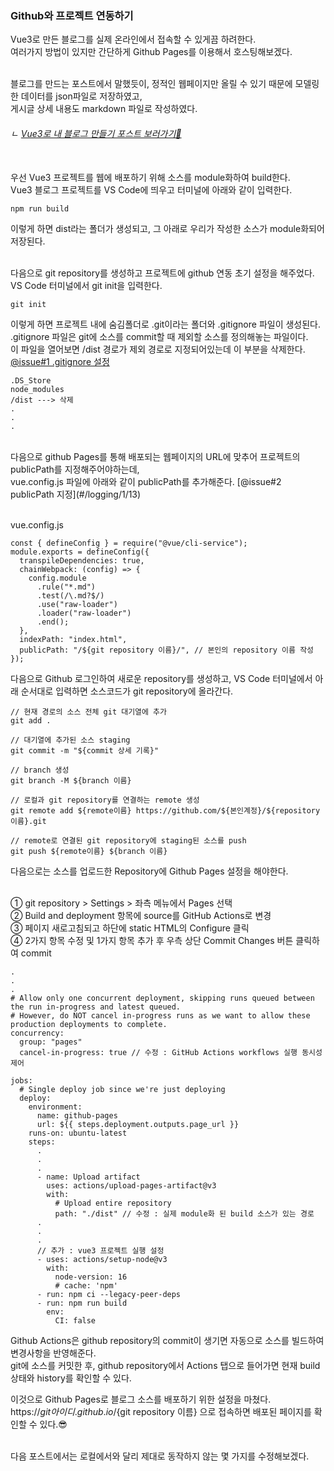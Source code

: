 ### Github와 프로젝트 연동하기

Vue3로 만든 블로그를 실제 온라인에서 접속할 수 있게끔 하려한다.<br/>
여러가지 방법이 있지만 간단하게 Github Pages를 이용해서 호스팅해보겠다.
<br/><br/>

블로그를 만드는 포스트에서 말했듯이, 정적인 웹페이지만 올릴 수 있기 때문에 모델링한 데이터를 json파일로 저장하였고,<br/>
게시글 상세 내용도 markdown 파일로 작성하였다.

###### ㄴ [Vue3로 내 블로그 만들기 포스트 보러가기🔗](#/logging/1/1)

<br/>
우선 Vue3 프로젝트를 웹에 배포하기 위해 소스를 module화하여 build한다.<br/>
Vue3 블로그 프로젝트를 VS Code에 띄우고 터미널에 아래와 같이 입력한다.<br/>

```
npm run build
```

이렇게 하면 dist라는 폴더가 생성되고, 그 아래로 우리가 작성한 소스가 module화되어 저장된다.
<br/><br/>

다음으로 git repository를 생성하고 프로젝트에 github 연동 초기 설정을 해주었다. VS Code 터미널에서 git init을 입력한다.<br/>

```
git init
```

이렇게 하면 프로젝트 내에 숨김폴더로 .git이라는 폴더와 .gitignore 파일이 생성된다.<br/>
.gitignore 파일은 git에 소스를 commit할 때 제외할 소스를 정의해놓는 파일이다.<br/>
이 파일을 열어보면 /dist 경로가 제외 경로로 지정되어있는데 이 부분을 삭제한다. [@issue#1 .gitignore 설정](#/logging/1/12)

```
.DS_Store
node_modules
/dist ---> 삭제
.
.
.
```

<br/>
다음으로 github Pages를 통해 배포되는 웹페이지의 URL에 맞추어 프로젝트의 publicPath를 지정해주어야하는데,<br/>
vue.config.js 파일에 아래와 같이 publicPath를 추가해준다. [@issue#2 publicPath 지정](#/logging/1/13)
<br/><br/>

vue.config.js

```
const { defineConfig } = require("@vue/cli-service");
module.exports = defineConfig({
  transpileDependencies: true,
  chainWebpack: (config) => {
    config.module
      .rule("*.md")
      .test(/\.md?$/)
      .use("raw-loader")
      .loader("raw-loader")
      .end();
  },
  indexPath: "index.html",
  publicPath: "/${git repository 이름}/", // 본인의 repository 이름 작성
});
```

다음으로 Github 로그인하여 새로운 repository를 생성하고, VS Code 터미널에서 아래 순서대로 입력하면 소스코드가 git repository에 올라간다.<br/>

```
// 현재 경로의 소스 전체 git 대기열에 추가
git add .

// 대기열에 추가된 소스 staging
git commit -m "${commit 상세 기록}"

// branch 생성
git branch -M ${branch 이름}

// 로컬과 git repository를 연결하는 remote 생성
git remote add ${remote이름} https://github.com/${본인계정}/${repository이름}.git

// remote로 연결된 git repository에 staging된 소스를 push
git push ${remote이름} ${branch 이름}
```

다음으로는 소스를 업로드한 Repository에 Github Pages 설정을 해야한다.
<br/><br/>

① git repository > Settings > 좌측 메뉴에서 Pages 선택<br/>
② Build and deployment 항목에 source를 GitHub Actions로 변경<br/>
③ 페이지 새로고침되고 하단에 static HTML의 Configure 클릭<br/>
④ 2가지 항목 수정 및 1가지 항목 추가 후 우측 상단 Commit Changes 버튼 클릭하여 commit

```
.
.
.
# Allow only one concurrent deployment, skipping runs queued between the run in-progress and latest queued.
# However, do NOT cancel in-progress runs as we want to allow these production deployments to complete.
concurrency:
  group: "pages"
  cancel-in-progress: true // 수정 : GitHub Actions workflows 실행 동시성 제어

jobs:
  # Single deploy job since we're just deploying
  deploy:
    environment:
      name: github-pages
      url: ${{ steps.deployment.outputs.page_url }}
    runs-on: ubuntu-latest
    steps:
      .
      .
      .
      - name: Upload artifact
        uses: actions/upload-pages-artifact@v3
        with:
          # Upload entire repository
          path: "./dist" // 수정 : 실제 module화 된 build 소스가 있는 경로
      .
      .
      .
      // 추가 : vue3 프로젝트 실행 설정
      - uses: actions/setup-node@v3
        with:
          node-version: 16
          # cache: 'npm'
      - run: npm ci --legacy-peer-deps
      - run: npm run build
        env:
          CI: false
```

Github Actions은 github repository의 commit이 생기면 자동으로 소스를 빌드하여 변경사항을 반영해준다.<br/>
git에 소스를 커밋한 후, github repository에서 Actions 탭으로 들어가면 현재 build 상태와 history를 확인할 수 있다.<br/>

이것으로 Github Pages로 블로그 소스를 배포하기 위한 설정을 마쳤다.<br/>
https://${git아이디}.github.io/${git repository 이름} 으로 접속하면 배포된 페이지를 확인할 수 있다.😎
<br/><br/>

다음 포스트에서는 로컬에서와 달리 제대로 동작하지 않는 몇 가지를 수정해보겠다.
